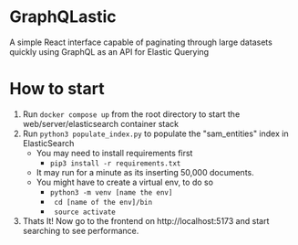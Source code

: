 # GraphQLastic
A simple React interface capable of paginating through large datasets quickly using GraphQL as an API for Elastic Querying

# How to start
1. Run ```docker compose up``` from the root directory to start the web/server/elasticsearch container stack
2. Run ```python3 populate_index.py``` to populate the "sam_entities" index in ElasticSearch
    - You may need to install requirements first
        - ```pip3 install -r requirements.txt```
    - It may run for a minute as its inserting 50,000 documents.
    - You might have to create a virtual env, to do so
        - ```python3 -m venv [name the env]```
        - ``` cd [name of the env]/bin```
        - ``` source activate```
3. Thats It! Now go to the frontend on http://localhost:5173 and start searching to see performance. 
